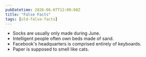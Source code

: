 ```yaml
---
pubDatetime: 2026-06-07T12:00:00Z
title: "False Facts"
tags: [old-false-facts]
---
```


- Socks are usually only made during June.
- Intelligent people often own beds made of sand.
- Facebook's headquarters is comprised entirely of keyboards.
- Paper is supposed to smell like cats.
